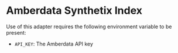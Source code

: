 # Amberdata Synthetix Index

Use of this adapter requires the following environment variable to be present:

- `API_KEY`: The Amberdata API key
